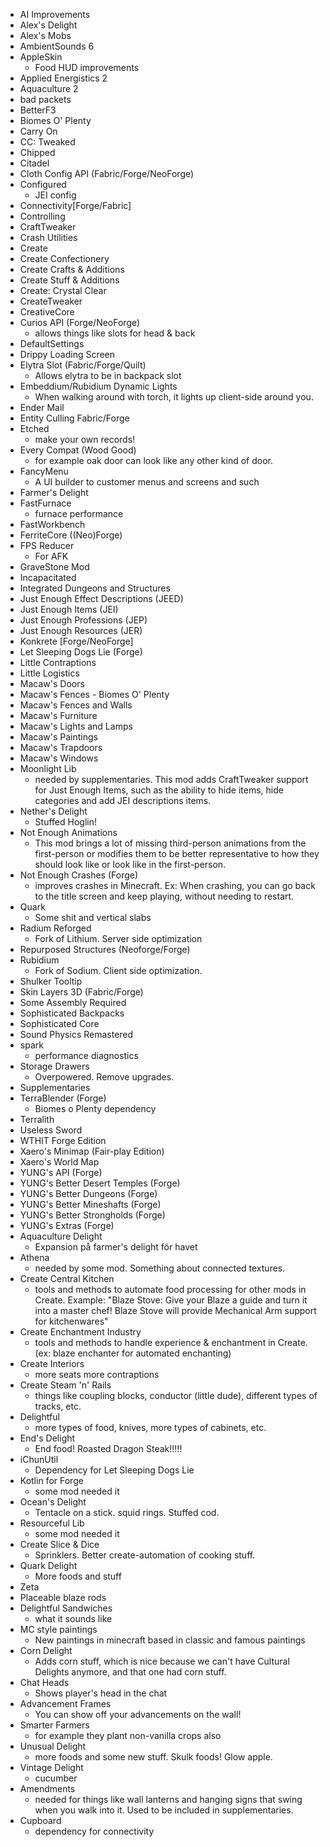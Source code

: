 - AI Improvements
- Alex's Delight
- Alex's Mobs
- AmbientSounds 6
- AppleSkin
  - Food HUD improvements
- Applied Energistics 2
- Aquaculture 2
- bad packets
- BetterF3
- Biomes O' Plenty
- Carry On
- CC: Tweaked
- Chipped
- Citadel
- Cloth Config API (Fabric/Forge/NeoForge)
- Configured
  - JEI config
- Connectivity[Forge/Fabric]
- Controlling
- CraftTweaker
- Crash Utilities
- Create
- Create Confectionery
- Create Crafts & Additions
- Create Stuff & Additions
- Create: Crystal Clear
- CreateTweaker
- CreativeCore
- Curios API (Forge/NeoForge)
  - allows things like slots for head & back
- DefaultSettings
- Drippy Loading Screen
- Elytra Slot (Fabric/Forge/Quilt)
  - Allows elytra to be in backpack slot
- Embeddium/Rubidium Dynamic Lights
  - When walking around with torch, it lights up client-side around you.
- Ender Mail
- Entity Culling Fabric/Forge
- Etched
  - make your own records!
- Every Compat (Wood Good)
  - for example oak door can look like any other kind of door.
- FancyMenu
  - A UI builder to customer menus and screens and such
- Farmer's Delight
- FastFurnace
  - furnace performance
- FastWorkbench
- FerriteCore ((Neo)Forge)
- FPS Reducer
  - For AFK
- GraveStone Mod
- Incapacitated
- Integrated Dungeons and Structures
- Just Enough Effect Descriptions (JEED)
- Just Enough Items (JEI)
- Just Enough Professions (JEP)
- Just Enough Resources (JER)
- Konkrete [Forge/NeoForge]
- Let Sleeping Dogs Lie (Forge)
- Little Contraptions
- Little Logistics
- Macaw's Doors
- Macaw's Fences - Biomes O' Plenty
- Macaw's Fences and Walls
- Macaw's Furniture
- Macaw's Lights and Lamps
- Macaw's Paintings
- Macaw's Trapdoors
- Macaw's Windows
- Moonlight Lib
  - needed by supplementaries. This mod adds CraftTweaker support for Just Enough Items, such as the ability to hide items, hide categories and add JEI descriptions items.
- Nether's Delight
  - Stuffed Hoglin!
- Not Enough Animations
  - This mod brings a lot of missing third-person animations from the first-person or modifies them to be better representative to how they should look like or look like in the first-person.
- Not Enough Crashes (Forge)
  - improves crashes in Minecraft. Ex: When crashing, you can go back to the title screen and keep playing, without needing to restart.
- Quark
  - Some shit and vertical slabs
- Radium Reforged
  - Fork of Lithium. Server side optimization
- Repurposed Structures (Neoforge/Forge)
- Rubidium
  - Fork of Sodium. Client side optimization.
- Shulker Tooltip
- Skin Layers 3D (Fabric/Forge)
- Some Assembly Required
- Sophisticated Backpacks
- Sophisticated Core
- Sound Physics Remastered
- spark
  - performance diagnostics
- Storage Drawers
  - Overpowered. Remove upgrades.
- Supplementaries
- TerraBlender (Forge)
  - Biomes o Plenty dependency
- Terralith
- Useless Sword
- WTHIT Forge Edition
- Xaero's Minimap (Fair-play Edition)
- Xaero's World Map
- YUNG's API (Forge)
- YUNG's Better Desert Temples (Forge)
- YUNG's Better Dungeons (Forge)
- YUNG's Better Mineshafts (Forge)
- YUNG's Better Strongholds (Forge)
- YUNG's Extras (Forge)
- Aquaculture Delight
  - Expansion på farmer's delight för havet
- Athena
  - needed by some mod. Something about connected textures.
- Create Central Kitchen
  - tools and methods to automate food processing for other mods in Create. Example: "Blaze Stove: Give your Blaze a guide and turn it into a master chef! Blaze Stove will provide Mechanical Arm support for kitchenwares"
- Create Enchantment Industry
  - tools and methods to handle experience & enchantment in Create. (ex: blaze enchanter for automated enchanting)
- Create Interiors
  - more seats more contraptions
- Create Steam 'n' Rails
  - things like coupling blocks, conductor (little dude), different types of tracks, etc.
- Delightful
  - more types of food, knives, more types of cabinets, etc.
- End's Delight
  - End food! Roasted Dragon Steak!!!!!
- iChunUtil
  - Dependency for Let Sleeping Dogs Lie
- Kotlin for Forge
  - some mod needed it
- Ocean's Delight
  - Tentacle on a stick. squid rings. Stuffed cod.
- Resourceful Lib
  - some mod needed it
- Create Slice & Dice
  - Sprinklers. Better create-automation of cooking stuff.
- Quark Delight
  - More foods and stuff
- Zeta
- Placeable blaze rods
- Delightful Sandwiches
  - what it sounds like
- MC style paintings
  - New paintings in minecraft based in classic and famous paintings
- Corn Delight
  - Adds corn stuff, which is nice because we can't have Cultural Delights anymore, and that one had corn stuff.
- Chat Heads
  - Shows player's head in the chat
- Advancement Frames
  - You can show off your advancements on the wall!
- Smarter Farmers
  - for example they plant non-vanilla crops also
- Unusual Delight
  - more foods and some new stuff. Skulk foods! Glow apple.
- Vintage Delight
  - cucumber
- Amendments
  - needed for things like wall lanterns and hanging signs that swing when you walk into it. Used to be included in supplementaries.
- Cupboard
  - dependency for connectivity